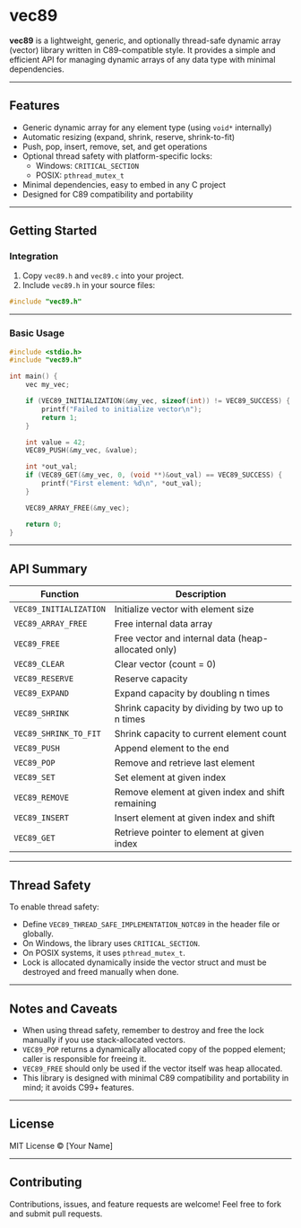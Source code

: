 # vec89

**vec89** is a lightweight, generic, and optionally thread-safe dynamic array (vector) library written in C89-compatible style. It provides a simple and efficient API for managing dynamic arrays of any data type with minimal dependencies.

---

## Features

- Generic dynamic array for any element type (using `void*` internally)
- Automatic resizing (expand, shrink, reserve, shrink-to-fit)
- Push, pop, insert, remove, set, and get operations
- Optional thread safety with platform-specific locks:
  - Windows: `CRITICAL_SECTION`
  - POSIX: `pthread_mutex_t`
- Minimal dependencies, easy to embed in any C project
- Designed for C89 compatibility and portability

---

## Getting Started

### Integration

1. Copy `vec89.h` and `vec89.c` into your project.
2. Include `vec89.h` in your source files:

```c
#include "vec89.h"
```

---

### Basic Usage

```c
#include <stdio.h>
#include "vec89.h"

int main() {
    vec my_vec;

    if (VEC89_INITIALIZATION(&my_vec, sizeof(int)) != VEC89_SUCCESS) {
        printf("Failed to initialize vector\n");
        return 1;
    }

    int value = 42;
    VEC89_PUSH(&my_vec, &value);

    int *out_val;
    if (VEC89_GET(&my_vec, 0, (void **)&out_val) == VEC89_SUCCESS) {
        printf("First element: %d\n", *out_val);
    }

    VEC89_ARRAY_FREE(&my_vec);

    return 0;
}
```

---

## API Summary

| Function                 | Description                                         |
|--------------------------|-----------------------------------------------------|
| `VEC89_INITIALIZATION`    | Initialize vector with element size                  |
| `VEC89_ARRAY_FREE`        | Free internal data array                             |
| `VEC89_FREE`              | Free vector and internal data (heap-allocated only)|
| `VEC89_CLEAR`             | Clear vector (count = 0)                            |
| `VEC89_RESERVE`           | Reserve capacity                                    |
| `VEC89_EXPAND`            | Expand capacity by doubling n times                 |
| `VEC89_SHRINK`            | Shrink capacity by dividing by two up to n times   |
| `VEC89_SHRINK_TO_FIT`     | Shrink capacity to current element count            |
| `VEC89_PUSH`              | Append element to the end                            |
| `VEC89_POP`               | Remove and retrieve last element                     |
| `VEC89_SET`               | Set element at given index                           |
| `VEC89_REMOVE`            | Remove element at given index and shift remaining   |
| `VEC89_INSERT`            | Insert element at given index and shift             |
| `VEC89_GET`               | Retrieve pointer to element at given index          |

---

## Thread Safety

To enable thread safety:

- Define `VEC89_THREAD_SAFE_IMPLEMENTATION_NOTC89` in the header file or globally.
- On Windows, the library uses `CRITICAL_SECTION`.
- On POSIX systems, it uses `pthread_mutex_t`.
- Lock is allocated dynamically inside the vector struct and must be destroyed and freed manually when done.

---

## Notes and Caveats

- When using thread safety, remember to destroy and free the lock manually if you use stack-allocated vectors.
- `VEC89_POP` returns a dynamically allocated copy of the popped element; caller is responsible for freeing it.
- `VEC89_FREE` should only be used if the vector itself was heap allocated.
- This library is designed with minimal C89 compatibility and portability in mind; it avoids C99+ features.

---

## License

MIT License © [Your Name]

---

## Contributing

Contributions, issues, and feature requests are welcome! Feel free to fork and submit pull requests.
